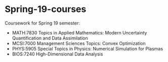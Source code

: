 # Spring-19-courses
Coursework for Spring 19 semester:
- MATH:7830 Topics in Applied Mathematics: Modern Uncertainty Quantification and Data Assimilation
- MCSI:7000 Management Sciences Topics: Convex Optimization
- PHYS:5905 Special Topics in Physics: Numerical Simulation for Plasmas
- BIOS:7240 High-Dimensional Data Analysis
